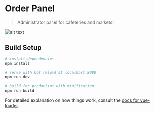 # Order Panel

> Administrator panel for cafeteries and markets!

![alt text](https://raw.githubusercontent.com/PaworD/OrderIt/src/assets/img_for_git.png)

## Build Setup

``` bash
# install dependencies
npm install

# serve with hot reload at localhost:8080
npm run dev

# build for production with minification
npm run build
```

For detailed explanation on how things work, consult the [docs for vue-loader](http://vuejs.github.io/vue-loader).
